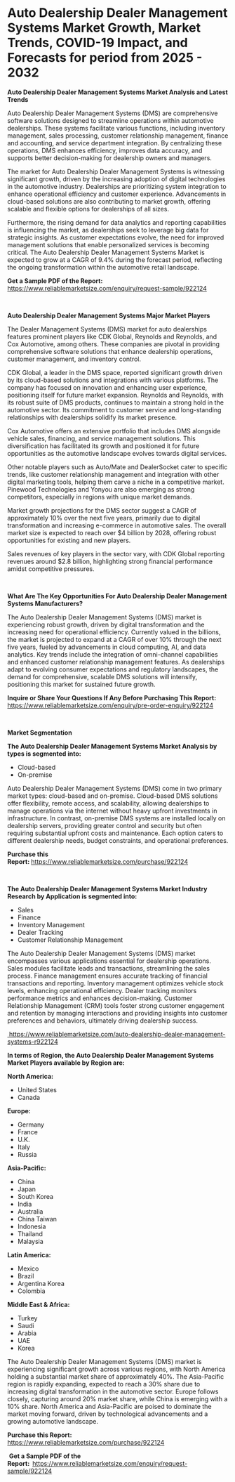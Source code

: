 <p><h1>Auto Dealership Dealer Management Systems Market Growth, Market Trends, COVID-19 Impact, and Forecasts for period from 2025 - 2032</h1></p><p><strong>Auto Dealership Dealer Management Systems Market Analysis and Latest Trends</strong></p>
<p><p>Auto Dealership Dealer Management Systems (DMS) are comprehensive software solutions designed to streamline operations within automotive dealerships. These systems facilitate various functions, including inventory management, sales processing, customer relationship management, finance and accounting, and service department integration. By centralizing these operations, DMS enhances efficiency, improves data accuracy, and supports better decision-making for dealership owners and managers.</p><p>The market for Auto Dealership Dealer Management Systems is witnessing significant growth, driven by the increasing adoption of digital technologies in the automotive industry. Dealerships are prioritizing system integration to enhance operational efficiency and customer experience. Advancements in cloud-based solutions are also contributing to market growth, offering scalable and flexible options for dealerships of all sizes.</p><p>Furthermore, the rising demand for data analytics and reporting capabilities is influencing the market, as dealerships seek to leverage big data for strategic insights. As customer expectations evolve, the need for improved management solutions that enable personalized services is becoming critical. The Auto Dealership Dealer Management Systems Market is expected to grow at a CAGR of 9.4% during the forecast period, reflecting the ongoing transformation within the automotive retail landscape.</p></p>
<p><strong>Get a Sample PDF of the Report:&nbsp;</strong> <a href="https://www.reliablemarketsize.com/enquiry/request-sample/922124?utm_campaign=3569&utm_medium=2&utm_source=Github&utm_content=ia&utm_term=18042025&utm_id=auto-dealership-dealer-management-systems">https://www.reliablemarketsize.com/enquiry/request-sample/922124</a></p>
<p>&nbsp;</p>
<p><strong>Auto Dealership Dealer Management Systems Major Market Players</strong></p>
<p><p>The Dealer Management Systems (DMS) market for auto dealerships features prominent players like CDK Global, Reynolds and Reynolds, and Cox Automotive, among others. These companies are pivotal in providing comprehensive software solutions that enhance dealership operations, customer management, and inventory control.</p><p>CDK Global, a leader in the DMS space, reported significant growth driven by its cloud-based solutions and integrations with various platforms. The company has focused on innovation and enhancing user experience, positioning itself for future market expansion. Reynolds and Reynolds, with its robust suite of DMS products, continues to maintain a strong hold in the automotive sector. Its commitment to customer service and long-standing relationships with dealerships solidify its market presence.</p><p>Cox Automotive offers an extensive portfolio that includes DMS alongside vehicle sales, financing, and service management solutions. This diversification has facilitated its growth and positioned it for future opportunities as the automotive landscape evolves towards digital services.</p><p>Other notable players such as Auto/Mate and DealerSocket cater to specific trends, like customer relationship management and integration with other digital marketing tools, helping them carve a niche in a competitive market. Pinewood Technologies and Yonyou are also emerging as strong competitors, especially in regions with unique market demands.</p><p>Market growth projections for the DMS sector suggest a CAGR of approximately 10% over the next five years, primarily due to digital transformation and increasing e-commerce in automotive sales. The overall market size is expected to reach over $4 billion by 2028, offering robust opportunities for existing and new players.</p><p>Sales revenues of key players in the sector vary, with CDK Global reporting revenues around $2.8 billion, highlighting strong financial performance amidst competitive pressures.</p></p>
<p>&nbsp;</p>
<p><strong>What Are The Key Opportunities For Auto Dealership Dealer Management Systems Manufacturers?</strong></p>
<p><p>The Auto Dealership Dealer Management Systems (DMS) market is experiencing robust growth, driven by digital transformation and the increasing need for operational efficiency. Currently valued in the billions, the market is projected to expand at a CAGR of over 10% through the next five years, fueled by advancements in cloud computing, AI, and data analytics. Key trends include the integration of omni-channel capabilities and enhanced customer relationship management features. As dealerships adapt to evolving consumer expectations and regulatory landscapes, the demand for comprehensive, scalable DMS solutions will intensify, positioning this market for sustained future growth.</p></p>
<p><strong>Inquire or Share Your Questions If Any Before Purchasing This Report:</strong> <a href="https://www.reliablemarketsize.com/enquiry/pre-order-enquiry/922124?utm_campaign=3569&utm_medium=2&utm_source=Github&utm_content=ia&utm_term=18042025&utm_id=auto-dealership-dealer-management-systems">https://www.reliablemarketsize.com/enquiry/pre-order-enquiry/922124</a></p>
<p>&nbsp;</p>
<p><strong>Market Segmentation</strong></p>
<p><strong>The Auto Dealership Dealer Management Systems Market Analysis by types is segmented into:</strong></p>
<p><ul><li>Cloud-based</li><li>On-premise</li></ul></p>
<p><p>Auto Dealership Dealer Management Systems (DMS) come in two primary market types: cloud-based and on-premise. Cloud-based DMS solutions offer flexibility, remote access, and scalability, allowing dealerships to manage operations via the internet without heavy upfront investments in infrastructure. In contrast, on-premise DMS systems are installed locally on dealership servers, providing greater control and security but often requiring substantial upfront costs and maintenance. Each option caters to different dealership needs, budget constraints, and operational preferences.</p></p>
<p><strong>Purchase this Report:&nbsp;</strong><a href="https://www.reliablemarketsize.com/purchase/922124?utm_campaign=3569&utm_medium=2&utm_source=Github&utm_content=ia&utm_term=18042025&utm_id=auto-dealership-dealer-management-systems">https://www.reliablemarketsize.com/purchase/922124</a></p>
<p>&nbsp;</p>
<p><strong>The Auto Dealership Dealer Management Systems Market Industry Research by Application is segmented into:</strong></p>
<p><ul><li>Sales</li><li>Finance</li><li>Inventory Management</li><li>Dealer Tracking</li><li>Customer Relationship Management</li></ul></p>
<p><p>The Auto Dealership Dealer Management Systems (DMS) market encompasses various applications essential for dealership operations. Sales modules facilitate leads and transactions, streamlining the sales process. Finance management ensures accurate tracking of financial transactions and reporting. Inventory management optimizes vehicle stock levels, enhancing operational efficiency. Dealer tracking monitors performance metrics and enhances decision-making. Customer Relationship Management (CRM) tools foster strong customer engagement and retention by managing interactions and providing insights into customer preferences and behaviors, ultimately driving dealership success.</p></p>
<p><a href="https://www.reliablemarketsize.com/auto-dealership-dealer-management-systems-r922124?utm_campaign=3569&utm_medium=2&utm_source=Github&utm_content=ia&utm_term=18042025&utm_id=auto-dealership-dealer-management-systems">&nbsp;https://www.reliablemarketsize.com/auto-dealership-dealer-management-systems-r922124</a></p>
<p><strong>In terms of Region, the Auto Dealership Dealer Management Systems Market Players available by Region are:</strong></p>
<p>
    <p> <strong> North America: </strong>
        <ul>
            <li>United States</li>
            <li>Canada</li>
        </ul>
        </p> 
    <p> <strong> Europe: </strong>
        <ul>
            <li>Germany</li>
            <li>France</li>
            <li>U.K.</li>
            <li>Italy</li>
            <li>Russia</li>
        </ul>
        </p> 
    <p> <strong> Asia-Pacific: </strong>
        <ul>
            <li>China</li>
            <li>Japan</li>
            <li>South Korea</li>
            <li>India</li>
            <li>Australia</li>
            <li>China Taiwan</li>
            <li>Indonesia</li>
            <li>Thailand</li>
            <li>Malaysia</li>
        </ul>
        </p> 
    <p> <strong> Latin America: </strong>
        <ul>
            <li>Mexico</li>
            <li>Brazil</li>
            <li>Argentina Korea</li>
            <li>Colombia</li>
        </ul>
        </p> 
    <p> <strong> Middle East & Africa: </strong>
        <ul>
            <li>Turkey</li>
            <li>Saudi</li>
            <li>Arabia</li>
            <li>UAE</li>
            <li>Korea</li>
        </ul>
    </p>
    </p>
<p><p>The Auto Dealership Dealer Management Systems (DMS) market is experiencing significant growth across various regions, with North America holding a substantial market share of approximately 40%. The Asia-Pacific region is rapidly expanding, expected to reach a 30% share due to increasing digital transformation in the automotive sector. Europe follows closely, capturing around 20% market share, while China is emerging with a 10% share. North America and Asia-Pacific are poised to dominate the market moving forward, driven by technological advancements and a growing automotive landscape.</p></p>
<p><strong>Purchase this Report: </strong><a href="https://www.reliablemarketsize.com/purchase/922124?utm_campaign=3569&utm_medium=2&utm_source=Github&utm_content=ia&utm_term=18042025&utm_id=auto-dealership-dealer-management-systems">https://www.reliablemarketsize.com/purchase/922124</a></p>
<p>&nbsp;<strong>Get a Sample PDF of the Report:&nbsp;&nbsp;</strong><a href="https://www.reliablemarketsize.com/enquiry/request-sample/922124?utm_campaign=3569&utm_medium=2&utm_source=Github&utm_content=ia&utm_term=18042025&utm_id=auto-dealership-dealer-management-systems">https://www.reliablemarketsize.com/enquiry/request-sample/922124</a></p>
<p><strong></strong></p>
<p><p></p><p></p><p></p></p>
